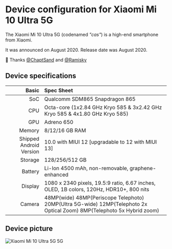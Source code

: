 Device configuration for Xiaomi Mi 10 Ultra 5G
=========================================

The Xiaomi Mi 10 Ultra 5G (codenamed _"cas"_) is a high-end smartphone from Xiaomi.

It was announced on August 2020. Release date was August 2020.

:sparkling_heart: Thanks [@ChaptSand](https://github.com/chaptsand) and [@Ramisky](https://github.com/Ramisky)

## Device specifications

Basic   | Spec Sheet
-------:|:-------------------------
SoC     | Qualcomm SDM865 Snapdragon 865
CPU     | Octa-core (1x2.84 GHz Kryo 585 & 3x2.42 GHz Kryo 585 & 4x1.80 GHz Kryo 585)
GPU     | Adreno 650
Memory  | 8/12/16 GB RAM
Shipped Android Version | 10.0 with MIUI 12 [upgradable to 12 with MIUI 13]
Storage | 128/256/512 GB
Battery | Li-Ion 4500 mAh, non-removable, graphene-enhanced
Display | 1080 x 2340 pixels, 19.5:9 ratio, 6.67 inches, OLED, 1B colors, 120Hz, HDR10+, 800 nits
Camera  | 48MP(wide) 48MP(Periscope Telephoto) 20MP(Ultra 5G-wide) 12MP(Telephoto 2x Optical Zoom) 8MP(Telephoto 5x Hybrid zoom)

## Device picture

![Xiaomi Mi 10 Ultra 5G 5G ](https://fdn2.gsmarena.com/vv/pics/xiaomi/xiaomi-mi10-ultra-11.jpg "Xiaomi Mi 10 Ultra 5G")